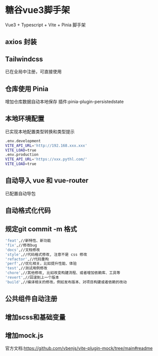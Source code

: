 # 糖谷vue3脚手架

Vue3 + Typescript + Vite + Pinia 脚手架

## axios 封装

## Tailwindcss

已在全局中注册，可直接使用

## 仓库使用 Pinia

增加仓库数据自动本地保存
插件:pinia-plugin-persistedstate

## 本地环境配置

已实现本地配置类型转换和类型提示

```bash
.env.development
VITE_API_URL='http://192.168.xxx.xxx'
VITE_LOAD=true
.env.production
VITE_API_URL='https://xxx.pythl.com/'
VITE_LOAD=true
```

## 自动导入 vue 和 vue-router

已配置自动导包

## 自动格式化代码

## 规定git commit -m 格式

```bash
'feat',//新特性、新功能
'fix',//修改bug
'docs',//文档修改
'style',//代码格式修改, 注意不是 css 修改
'refactor',//代码重构
'perf',//优化相关，比如提升性能、体验
'test',//测试用例修改
'chore',//其他修改, 比如改变构建流程、或者增加依赖库、工具等
'revert',//回滚到上一个版本
'build',//编译相关的修改，例如发布版本、对项目构建或者依赖的改动
```

## 公共组件自动注册

## 增加scss和基础变量

## 增加mock.js

官方文档:https://github.com/vbenjs/vite-plugin-mock/tree/main#readme
